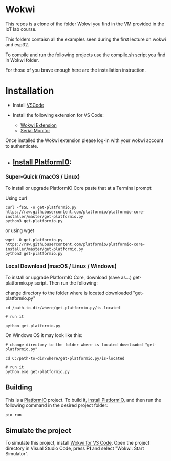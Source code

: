 # Wokwi
This repos is a clone of the folder Wokwi you find in the VM provided in the IoT lab course.

This folders contaisn all the examples seen during the first lecture on wokwi and esp32.

To compile and run the following projects use the compile.sh script you find in Wokwi folder.

For those of you brave enough here are the installation instruction.

# Installation
- Install [VSCode](https://code.visualstudio.com/)

- Install the following extension for VS Code:
  - [Wokwi Extension](https://marketplace.visualstudio.com/items?itemName=wokwi.wokwi-vscode)
  - [Serial Monitor](https://marketplace.visualstudio.com/items?itemName=ms-vscode.vscode-serial-monitor)
  
Once installed the Wokwi extension please log-in with your wokwi account to authenticate.

- ## [Install PlatformIO](https://docs.platformio.org/en/latest/core/installation/index.html):

### Super-Quick (macOS / Linux)
To install or upgrade PlatformIO Core paste that at a Terminal prompt:

Using curl

```
curl -fsSL -o get-platformio.py https://raw.githubusercontent.com/platformio/platformio-core-installer/master/get-platformio.py
python3 get-platformio.py
```
or using wget
```
wget -O get-platformio.py https://raw.githubusercontent.com/platformio/platformio-core-installer/master/get-platformio.py
python3 get-platformio.py
```
### Local Download (macOS / Linux / Windows)
To install or upgrade PlatformIO Core, download (save as...) get-platformio.py script. Then run the following:

change directory to the folder where is located downloaded "get-platformio.py"
```
cd /path-to-dir/where/get-platformio.py/is-located

# run it

python get-platformio.py
```
On Windows OS it may look like this:
```
# change directory to the folder where is located downloaded "get-platformio.py"

cd C:/path-to-dir/where/get-platformio.py/is-located

# run it
python.exe get-platformio.py
```

## Building

This is a [PlatformIO](https://platformio.org) project. To build it, [install PlatformIO](https://docs.platformio.org/en/latest/core/installation/index.html), and then run the following command in the desired project folder:

```
pio run
```



## Simulate the project

To simulate this project, install [Wokwi for VS Code](https://marketplace.visualstudio.com/items?itemName=wokwi.wokwi-vscode). Open the project directory in Visual Studio Code, press **F1** and select "Wokwi: Start Simulator".